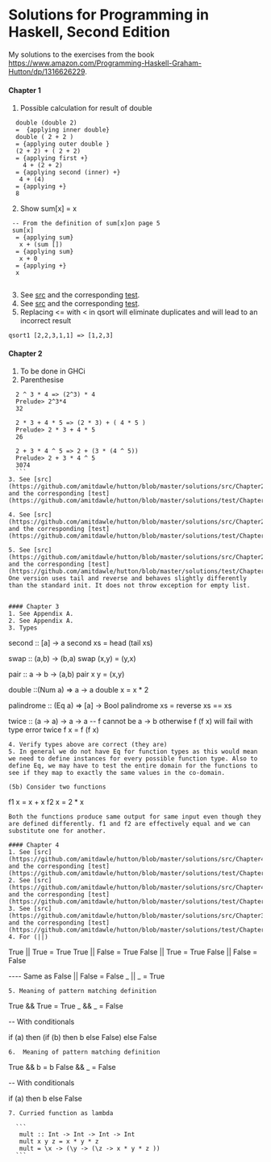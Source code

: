 # Solutions for Programming in Haskell, Second Edition

My solutions to the exercises from the book https://www.amazon.com/Programming-Haskell-Graham-Hutton/dp/1316626229.

#### Chapter 1 

1. Possible calculation for result of double
 
  ```
    double (double 2)
    =  {applying inner double}
    double ( 2 + 2 )
    = {applying outer double }
    (2 + 2) + ( 2 + 2)
    = {applying first +}
      4 + (2 + 2)
    = {applying second (inner) +}
     4 + (4)
    = {applying +}
    8
  ```
2. Show sum[x] = x
  ```
   -- From the definition of sum[x]on page 5
   sum[x]
    = {applying sum}
     x + (sum [])
    = {applying sum}
     x + 0
    = {applying +}
    x
   
  ```
3. See [src](https://github.com/amitdawle/hutton/blob/master/solutions/src/Chapter1.hs) and the corresponding [test](https://github.com/amitdawle/hutton/blob/master/solutions/test/Chapter1Spec.hs).
4. See [src](https://github.com/amitdawle/hutton/blob/master/solutions/src/Chapter1.hs) and the corresponding [test](https://github.com/amitdawle/hutton/blob/master/solutions/test/Chapter1Spec.hs).
5. Replacing <= with < in qsort will eliminate duplicates and will lead to an incorrect result
  ```
  qsort1 [2,2,3,1,1] => [1,2,3]
  ```

#### Chapter 2
1. To be done in GHCi
2. Parenthesise
  ```  
    2 ^ 3 * 4 => (2^3) * 4
    Prelude> 2^3*4 
    32
  
    2 * 3 + 4 * 5 => (2 * 3) + ( 4 * 5 )
    Prelude> 2 * 3 + 4 * 5 
    26
  
    2 + 3 * 4 ^ 5 => 2 + (3 * (4 ^ 5))
    Prelude> 2 + 3 * 4 ^ 5
    3074
    ```
3. See [src](https://github.com/amitdawle/hutton/blob/master/solutions/src/Chapter2.hs) and the corresponding [test](https://github.com/amitdawle/hutton/blob/master/solutions/test/Chapter2Spec.hs).

4. See [src](https://github.com/amitdawle/hutton/blob/master/solutions/src/Chapter2.hs) and the corresponding [test](https://github.com/amitdawle/hutton/blob/master/solutions/test/Chapter2Spec.hs).

5. See [src](https://github.com/amitdawle/hutton/blob/master/solutions/src/Chapter2.hs) and the corresponding [test](https://github.com/amitdawle/hutton/blob/master/solutions/test/Chapter2Spec.hs). One version uses tail and reverse and behaves slightly differently than the standard init. It does not throw exception for empty list. 


#### Chapter 3
1. See Appendix A.
2. See Appendix A.
3. Types 
  ```
  second :: [a] -> a
  second xs = head (tail xs)
  
  swap :: (a,b) -> (b,a)
  swap (x,y) = (y,x)
  
  pair :: a -> b -> (a,b)
  pair x y = (x,y)
  
  double ::(Num a) => a -> a 
  double x = x * 2
  
  palindrome :: (Eq a) => [a] -> Bool
  palindrome xs = reverse xs == xs
  
  twice :: (a -> a) -> a -> a   --  f cannot be a -> b otherwise f (f x) will fail with type error
  twice f x = f (f x)
  ```
4. Verify types above are correct (they are)
5. In general we do not have Eq for function types as this would mean we need to define instances for every possible function type. Also to define Eq, we may have to test the entire domain for the functions to see if they map to exactly the same values in the co-domain.

(5b) Consider two functions
```
f1 x = x + x
f2 x = 2 * x 
```  
Both the functions produce same output for same input even though they are defined differently. f1 and f2 are effectively equal and we can substitute one for another.
  
#### Chapter 4
1. See [src](https://github.com/amitdawle/hutton/blob/master/solutions/src/Chapter4.hs) and the corresponding [test](https://github.com/amitdawle/hutton/blob/master/solutions/test/Chapter4Spec.hs).
2. See [src](https://github.com/amitdawle/hutton/blob/master/solutions/src/Chapter4.hs) and the corresponding [test](https://github.com/amitdawle/hutton/blob/master/solutions/test/Chapter4Spec.hs).
3. See [src](https://github.com/amitdawle/hutton/blob/master/solutions/src/Chapter3.hs) and the corresponding [test](https://github.com/amitdawle/hutton/blob/master/solutions/test/Chapter3Spec.hs).
4. For (||)
  ```
  True || True = True
  True || False = True
  False || True = True
  False || False = False
  
  ---- Same as
  False || False = False
  _ || _ = True
 ```
5. Meaning of pattern matching definition 
  ```
  True && True = True
  _ && _ = False
  
  -- With conditionals
  
  if (a) then (if (b) then b else False) else False
  ```
6.  Meaning of pattern matching definition 
  ```
  True && b = b
  False && _ = False
  
  -- With conditionals
  
  if (a) then b else False
  ```
7. Curried function as lambda

    ```
     mult :: Int -> Int -> Int -> Int
     mult x y z = x * y * z
     mult = \x -> (\y -> (\z -> x * y * z ))
    ``` 
 
